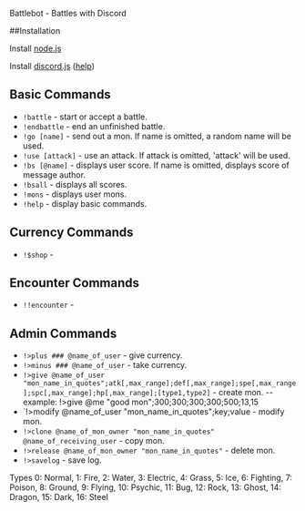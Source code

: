 Battlebot - Battles with Discord

##Installation

Install [node.js](https://nodejs.org/en/)

Install [discord.js](https://github.com/hydrabolt/discord.js) \([help](https://discordjs.readthedocs.io/en/latest/installing.html)\)
	 
## Basic Commands
- `!battle` - start or accept a battle.
- `!endbattle` - end an unfinished battle.
- `!go [name]` - send out a mon. If name is omitted, a random name will be used.
- `!use [attack]` - use an attack. If attack is omitted, 'attack' will be used.
- `!bs [@name]` - displays user score. If name is omitted, displays score of message author. 
- `!bsall` - displays all scores. 
- `!mons` - displays user mons.
- `!help` - display basic commands. 
	 
## Currency Commands
- `!$shop` -

## Encounter Commands
- `!!encounter` -

## Admin Commands
- `!>plus ### @name_of_user` - give currency.
- `!>minus ### @name_of_user` - take currency. 
- `!>give @name_of_user "mon_name_in_quotes";atk[,max_range];def[,max_range];spe[,max_range];spc[,max_range];hp[,max_range];[type1,type2]` - create mon.
-- example: !>give @me "good mon";300;300;300;300;500;13,15
- `!>modify @name_of_user "mon_name_in_quotes";key;value - modify mon.
- `!>clone @name_of_mon_owner "mon_name_in_quotes" @name_of_receiving_user` - copy mon.
- `!>release @name_of_mon_owner "mon_name_in_quotes"` - delete mon.
- `!>savelog` - save log.

Types
0: Normal,
1: Fire,
2: Water,
3: Electric,
4: Grass,
5: Ice,
6: Fighting,
7: Poison,
8: Ground,
9: Flying,
10: Psychic,
11: Bug,
12: Rock,
13: Ghost,
14: Dragon,
15: Dark,
16: Steel